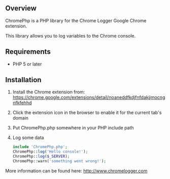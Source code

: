 ## Overview
ChromePhp is a PHP library for the Chrome Logger Google Chrome extension.

This library allows you to log variables to the Chrome console.

## Requirements
- PHP 5 or later

## Installation
1. Install the Chrome extension from: https://chrome.google.com/extensions/detail/noaneddfkdjfnfdakjjmocngnfkfehhd
2. Click the extension icon in the browser to enable it for the current tab's domain
3. Put ChromePhp.php somewhere in your PHP include path
4. Log some data

    ```php
    include 'ChromePhp.php';
    ChromePhp::log('Hello console!');
    ChromePhp::log($_SERVER);
    ChromePhp::warn('something went wrong!');
    ```

More information can be found here:
http://www.chromelogger.com
